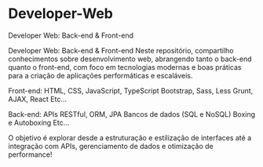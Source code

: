 # Developer-Web
Developer Web: Back-end &amp; Front-end

Developer Web: Back-end & Front-end
Neste repositório, compartilho conhecimentos sobre desenvolvimento web, abrangendo tanto o back-end quanto o front-end, com foco em tecnologias modernas e boas práticas para a criação de aplicações performáticas e escaláveis.

Front-end:
HTML, CSS, JavaScript, TypeScript
Bootstrap, Sass, Less
Grunt, AJAX, React
Etc...

Back-end:
APIs RESTful, ORM, JPA
Bancos de dados (SQL e NoSQL)
Boxing e Autoboxing
Etc...

O objetivo é explorar desde a estruturação e estilização de interfaces até a integração com APIs, gerenciamento de dados e otimização de performance!
